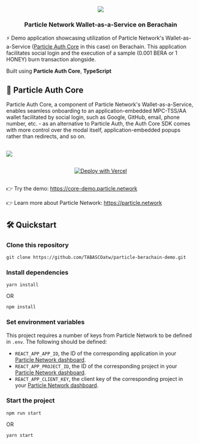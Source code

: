 <div align="center">
  <a href="https://berachain.com/">
    <img src="ipfs://QmW2xrDkSqBB7qgftp5PUecEGg4zwUBJgSN45CaR7CKJMr" />
  </a>
  <h3>
    Particle Network Wallet-as-a-Service on Berachain
  </h3>
</div>

⚡️ Demo application showcasing utilization of Particle Network's Wallet-as-a-Service ([Particle Auth Core](https://docs.particle.network/developers/auth-service/core/web) in this case) on Berachain. This application facilitates social login and the execution of a sample (0.001 BERA or 1 HONEY) burn transaction alongside.

Built using **Particle Auth Core**, **TypeScript**

## 🔑 Particle Auth Core

Particle Auth Core, a component of Particle Network's Wallet-as-a-Service, enables seamless onboarding to an application-embedded MPC-TSS/AA wallet facilitated by social login, such as Google, GitHub, email, phone number, etc. - as an alternative to Particle Auth, the Auth Core SDK comes with more control over the modal itself, application-embedded popups rather than redirects, and so on.

##

![](https://i.imgur.com/28BP5gj.png)

##

<p align="center">
  <a href="https://vercel.com/new/clone?repository-url=https://github.com/TABASCOatw/particle-berachain-demo&env=REACT_APP_PROJECT_ID&env=REACT_APP_CLIENT_KEY&env=REACT_APP_APP_ID&envDescription=Head%20over%20to%20the%20Particle%20dashboard%20to%20retrieve%20the%20above%20keys.&envLink=https%3A%2F%2Fdashboard.particle.network">
    <img src="https://vercel.com/button" alt="Deploy with Vercel"/>
  </a>
</p>

##

👉 Try the demo: https://core-demo.particle.network

👉 Learn more about Particle Network: https://particle.network

## 🛠️ Quickstart

### Clone this repository

```
git clone https://github.com/TABASCOatw/particle-berachain-demo.git
```

### Install dependencies

```
yarn install
```

OR

```
npm install
```

### Set environment variables

This project requires a number of keys from Particle Network to be defined in `.env`. The following should be defined:

- `REACT_APP_APP_ID`, the ID of the corresponding application in your [Particle Network dashboard](https://dashboard.particle.network/#/applications).
- `REACT_APP_PROJECT_ID`, the ID of the corresponding project in your [Particle Network dashboard](https://dashboard.particle.network/#/applications).
- `REACT_APP_CLIENT_KEY`, the client key of the corresponding project in your [Particle Network dashboard](https://dashboard.particle.network/#/applications).

### Start the project

```
npm run start
```

OR

```
yarn start
```
